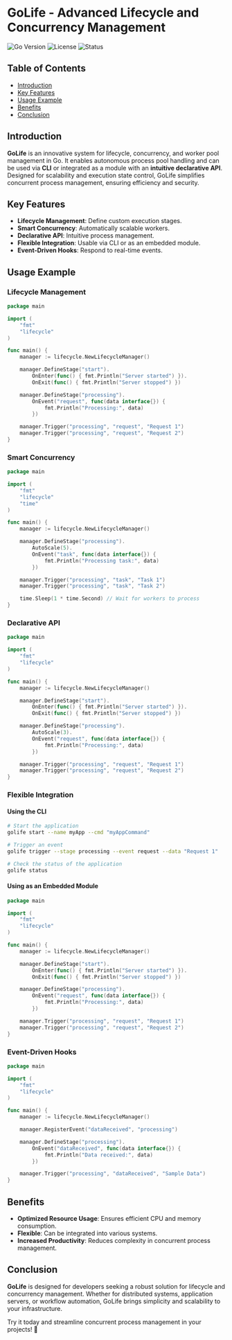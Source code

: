 # GoLife - Advanced Lifecycle and Concurrency Management

![Go Version](https://img.shields.io/badge/Go-1.20%2B-blue) ![License](https://img.shields.io/badge/License-MIT-green) ![Status](https://img.shields.io/badge/Status-Active-brightgreen)

## Table of Contents
- [Introduction](#introduction)
- [Key Features](#key-features)
- [Usage Example](#usage-example)
- [Benefits](#benefits)
- [Conclusion](#conclusion)

## Introduction
**GoLife** is an innovative system for lifecycle, concurrency, and worker pool management in Go. It enables autonomous process pool handling and can be used via **CLI** or integrated as a module with an **intuitive declarative API**. Designed for scalability and execution state control, GoLife simplifies concurrent process management, ensuring efficiency and security.

## Key Features
- **Lifecycle Management**: Define custom execution stages.
- **Smart Concurrency**: Automatically scalable workers.
- **Declarative API**: Intuitive process management.
- **Flexible Integration**: Usable via CLI or as an embedded module.
- **Event-Driven Hooks**: Respond to real-time events.

## Usage Example

### Lifecycle Management

```go
package main

import (
	"fmt"
	"lifecycle"
)

func main() {
	manager := lifecycle.NewLifecycleManager()

	manager.DefineStage("start").
		OnEnter(func() { fmt.Println("Server started") }).
		OnExit(func() { fmt.Println("Server stopped") })

	manager.DefineStage("processing").
		OnEvent("request", func(data interface{}) {
			fmt.Println("Processing:", data)
		})

	manager.Trigger("processing", "request", "Request 1")
	manager.Trigger("processing", "request", "Request 2")
}
```

### Smart Concurrency

```go
package main

import (
	"fmt"
	"lifecycle"
	"time"
)

func main() {
	manager := lifecycle.NewLifecycleManager()

	manager.DefineStage("processing").
		AutoScale(5).
		OnEvent("task", func(data interface{}) {
			fmt.Println("Processing task:", data)
		})

	manager.Trigger("processing", "task", "Task 1")
	manager.Trigger("processing", "task", "Task 2")

	time.Sleep(1 * time.Second) // Wait for workers to process
}
```

### Declarative API

```go
package main

import (
	"fmt"
	"lifecycle"
)

func main() {
	manager := lifecycle.NewLifecycleManager()

	manager.DefineStage("start").
		OnEnter(func() { fmt.Println("Server started") }).
		OnExit(func() { fmt.Println("Server stopped") })

	manager.DefineStage("processing").
		AutoScale(3).
		OnEvent("request", func(data interface{}) {
			fmt.Println("Processing:", data)
		})

	manager.Trigger("processing", "request", "Request 1")
	manager.Trigger("processing", "request", "Request 2")
}
```

### Flexible Integration

#### Using the CLI

```sh
# Start the application
golife start --name myApp --cmd "myAppCommand"

# Trigger an event
golife trigger --stage processing --event request --data "Request 1"

# Check the status of the application
golife status
```

#### Using as an Embedded Module

```go
package main

import (
	"fmt"
	"lifecycle"
)

func main() {
	manager := lifecycle.NewLifecycleManager()

	manager.DefineStage("start").
		OnEnter(func() { fmt.Println("Server started") }).
		OnExit(func() { fmt.Println("Server stopped") })

	manager.DefineStage("processing").
		OnEvent("request", func(data interface{}) {
			fmt.Println("Processing:", data)
		})

	manager.Trigger("processing", "request", "Request 1")
	manager.Trigger("processing", "request", "Request 2")
}
```

### Event-Driven Hooks

```go
package main

import (
	"fmt"
	"lifecycle"
)

func main() {
	manager := lifecycle.NewLifecycleManager()

	manager.RegisterEvent("dataReceived", "processing")

	manager.DefineStage("processing").
		OnEvent("dataReceived", func(data interface{}) {
			fmt.Println("Data received:", data)
		})

	manager.Trigger("processing", "dataReceived", "Sample Data")
}
```

## Benefits
- **Optimized Resource Usage**: Ensures efficient CPU and memory consumption.
- **Flexible**: Can be integrated into various systems.
- **Increased Productivity**: Reduces complexity in concurrent process management.

## Conclusion
**GoLife** is designed for developers seeking a robust solution for lifecycle and concurrency management. Whether for distributed systems, application servers, or workflow automation, GoLife brings simplicity and scalability to your infrastructure.

Try it today and streamline concurrent process management in your projects! 🚀
